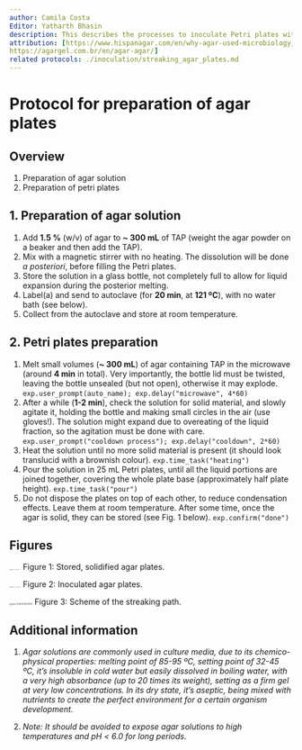 ```yaml
---
author: Camila Costa
Editor: Yatharth Bhasin
description: This describes the processes to inoculate Petri plates with Chlamydomonas: the agar solution for the medium, the Petri plates preparation, and how to streak them up with cells.
attribution: [https://www.hispanagar.com/en/why-agar-used-microbiology, 
https://agargel.com.br/en/agar-agar/]
related protocols: ./inoculation/streaking_agar_plates.md 
---
```


# Protocol for preparation of agar plates



## Overview

1. Preparation of agar solution
2. Preparation of petri plates



## 1. Preparation of agar solution

1. Add **1.5 %** (w/v) of agar to **~ 300 mL** of TAP (weight the agar powder on a beaker and then add the TAP).
2. Mix with a magnetic stirrer with no heating. The dissolution will be done *a posteriori*, before filling the Petri plates.
3. Store the solution in a glass bottle, not completely full to allow for liquid expansion during the posterior melting.
4. Label(a) and send to autoclave (for **20 min**, at **121 ºC**), with no water bath (see below).
5. Collect from the autoclave and store at room temperature. 



## 2. Petri plates preparation

1. Melt small volumes (**~ 300 mL**) of agar containing TAP in the microwave (around **4 min** in total). Very importantly, the bottle lid must be twisted, leaving the bottle unsealed (but not open), otherwise it may explode.
	```exp.user_prompt(auto_name); exp.delay("microwave", 4*60)```
2. After a while (**1-2 min**), check the solution for solid material, and slowly agitate it, holding the bottle and making small circles in the air (use gloves!). The solution might expand due to overeating of the liquid fraction, so the agitation must be done with care.
	```exp.user_prompt("cooldown process"); exp.delay("cooldown", 2*60)```
3. Heat the solution until no more solid material is present (it should look translucid with a brownish colour).
	```exp.time_task("heating")```
4. Pour the solution in 25 mL Petri plates, until all the liquid portions are joined together, covering the whole plate base (approximately half plate height).
	```exp.time_task("pour")```
5. Do not dispose the plates on top of each other, to reduce condensation effects. Leave them at room temperature. After some time, once the agar is solid, they can be stored (see Fig. 1 below).
	```exp.confirm("done")```

## Figures

<img src="/Users/byatharth/code/yatharthb97.github.io/static/images/classnotes/image-20240420125927015.png" alt="image-20240420125927015" style="zoom:10%;" /> 	Figure 1: Stored, solidified agar plates.



<img src="/Users/byatharth/code/yatharthb97.github.io/static/images/classnotes/image-20240420125952165.png" alt="image-20240420125952165" style="zoom:10%;" />     Figure 2: Inoculated agar plates.



<img src="/Users/byatharth/code/yatharthb97.github.io/static/images/classnotes/image-20240420130026103.png" alt="image-20240420130026103" style="zoom:20%;" />      Figure 3: Scheme of the streaking path.



## Additional information

1. *Agar solutions are commonly used in culture media, due to its chemico-physical properties: melting point of 85-95 ºC, setting point of 32-45 ºC, it’s insoluble in cold water but easily dissolved in boiling water, with a very high absorbance (up to 20 times its weight), setting as a firm gel at very low concentrations. In its dry state, it’s aseptic, being mixed with nutrients to create the perfect environment for a certain organism development.*

2. *Note: It should be avoided to expose agar solutions to high temperatures and pH <* *6.0 for long periods.*

